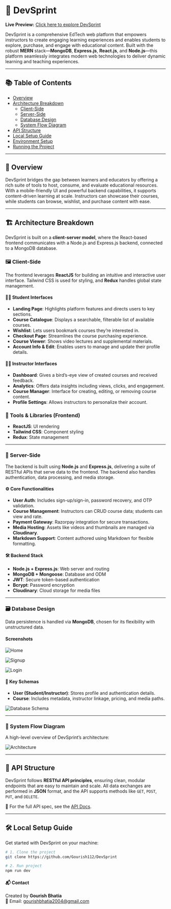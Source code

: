 # 🚀 DevSprint  
**Live Preview:** [Click here to explore DevSprint](https://dev-sprint-inky.vercel.app/)  


DevSprint is a comprehensive EdTech web platform that empowers instructors to create engaging learning experiences and enables students to explore, purchase, and engage with educational content. Built with the robust **MERN** stack—**MongoDB**, **Express.js**, **React.js**, and **Node.js**—this platform seamlessly integrates modern web technologies to deliver dynamic learning and teaching experiences.

---

## 📚 Table of Contents

- [Overview](#overview)
- [Architecture Breakdown](#architecture-breakdown)  
  - [Client-Side](#client-side)  
  - [Server-Side](#server-side)  
  - [Database Design](#database-design)  
  - [System Flow Diagram](#system-flow-diagram)
- [API Structure](#api-structure)
- [Local Setup Guide](#local-setup-guide)
- [Environment Setup](#environment-setup)
- [Running the Project](#running-the-project)

---

## 🧠 Overview

DevSprint bridges the gap between learners and educators by offering a rich suite of tools to host, consume, and evaluate educational resources. With a mobile-friendly UI and powerful backend capabilities, it supports content-driven learning at scale. Instructors can showcase their courses, while students can browse, wishlist, and purchase content with ease.

---

## 🏗️ Architecture Breakdown

DevSprint is built on a **client-server model**, where the React-based frontend communicates with a Node.js and Express.js backend, connected to a MongoDB database.

### 🖼️ Client-Side

The frontend leverages **ReactJS** for building an intuitive and interactive user interface. Tailwind CSS is used for styling, and **Redux** handles global state management.

#### 👨‍🎓 Student Interfaces

- **Landing Page**: Highlights platform features and directs users to key sections.
- **Course Catalogue**: Displays a searchable, filterable list of available courses.
- **Wishlist**: Lets users bookmark courses they’re interested in.
- **Checkout Page**: Streamlines the course purchasing experience.
- **Course Viewer**: Shows video lectures and supplemental materials.
- **Account Info & Edit**: Enables users to manage and update their profile details.

#### 👩‍🏫 Instructor Interfaces

- **Dashboard**: Gives a bird’s-eye view of created courses and received feedback.
- **Analytics**: Offers data insights including views, clicks, and engagement.
- **Course Manager**: Interface for creating, editing, or removing course content.
- **Profile Settings**: Allows instructors to personalize their account.

### 🧩 Tools & Libraries (Frontend)

- **ReactJS**: UI rendering  
- **Tailwind CSS**: Component styling  
- **Redux**: State management  

---

### 🧠 Server-Side

The backend is built using **Node.js** and **Express.js**, delivering a suite of RESTful APIs that serve data to the frontend. The backend also handles authentication, data processing, and media storage.

#### ⚙️ Core Functionalities

- **User Auth**: Includes sign-up/sign-in, password recovery, and OTP validation.
- **Course Management**: Instructors can CRUD course data; students can view and rate.
- **Payment Gateway**: Razorpay integration for secure transactions.
- **Media Hosting**: Assets like videos and thumbnails are managed via **Cloudinary**.
- **Markdown Support**: Content authored using Markdown for flexible formatting.

#### 🛠️ Backend Stack

- **Node.js + Express.js**: Web server and routing  
- **MongoDB + Mongoose**: Database and ODM  
- **JWT**: Secure token-based authentication  
- **Bcrypt**: Password encryption  
- **Cloudinary**: Cloud storage for media files  

---

### 🗃️ Database Design

Data persistence is handled via **MongoDB**, chosen for its flexibility with unstructured data.

#### Screenshots

![Home](./images/home.jpg)

![Signup](./images/signup.jpg)

![Login](./images/login.jpg)

#### 🔑 Key Schemas

- **User (Student/Instructor)**: Stores profile and authentication details.  
- **Course**: Includes metadata, instructor linkage, pricing, and media paths.

![Database Schema](./images/schema.png)

---

### 🧭 System Flow Diagram

A high-level overview of DevSprint’s architecture:

![Architecture](./images/architecture.png)

---


## 🧪 API Structure

DevSprint follows **RESTful API principles**, ensuring clean, modular endpoints that are easy to maintain and scale. All data exchanges are performed in **JSON** format, and the API supports methods like `GET`, `POST`, `PUT`, and `DELETE`.

📘 For the full API spec, see the [API Docs](/api-docs).

---

## 🛠️ Local Setup Guide

Get started with DevSprint on your machine:

```bash
# 1. Clone the project
git clone https://github.com/Gourish112/DevSprint

# 2. Run project
npm run dev
```

#### 📬 Contact

Created by **Gourish Bhatia**  
📧 Email: gourishbhatia2004@gmail.com
